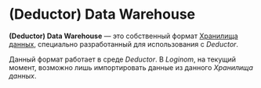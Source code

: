 # (Deductor) Data Warehouse

**(Deductor) Data Warehouse** — это собственный формат [Хранилища данных](https://wiki.loginom.ru/articles/data-warehouse.html), специально разработанный для использования с *Deductor*.

Данный формат работает в среде *Deductor*. В *Loginom*, на текущий момент, возможно лишь импортировать данные из данного *Хранилища данных*.
